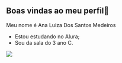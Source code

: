## Boas vindas ao meu perfil👋

Meu nome é Ana Luiza Dos Santos Medeiros

- Estou estudando no Alura;
- Sou da sala do 3 ano C.


![](https://media1.tenor.com/m/yFKbJFsOvs4AAAAC/luffy-smile-luffy-giggle.gif)
